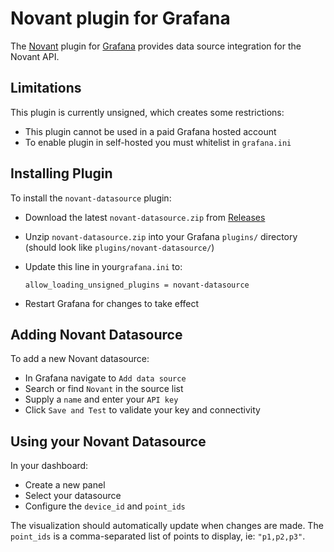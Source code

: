 # Novant plugin for Grafana

The [Novant](https://novant.io) plugin for [Grafana](https://grafana.com)
provides data source integration for the Novant API.

## Limitations

This plugin is currently unsigned, which creates some restrictions:

  * This plugin cannot be used in a paid Grafana hosted account
  * To enable plugin in self-hosted you must whitelist in `grafana.ini`

## Installing Plugin

To install the `novant-datasource` plugin:

  * Download the latest `novant-datasource.zip` from
    [Releases](https://github.com/novant-io/novant-grafana/releases/tag/0.2)

  * Unzip `novant-datasource.zip` into your Grafana `plugins/` directory
    (should look like `plugins/novant-datasource/`)

  * Update this line in your`grafana.ini` to:

        allow_loading_unsigned_plugins = novant-datasource

  * Restart Grafana for changes to take effect


## Adding Novant Datasource

To add a new Novant datasource:

  * In Grafana navigate to `Add data source`
  * Search or find `Novant` in the source list
  * Supply a `name` and enter your `API key`
  * Click `Save and Test` to validate your key and connectivity

## Using your Novant Datasource

In your dashboard:

  * Create a new panel
  * Select your datasource
  * Configure the `device_id` and `point_ids`

The visualization should automatically update when changes are made.  The
`point_ids` is a comma-separated list of points to display, ie: `"p1,p2,p3"`.